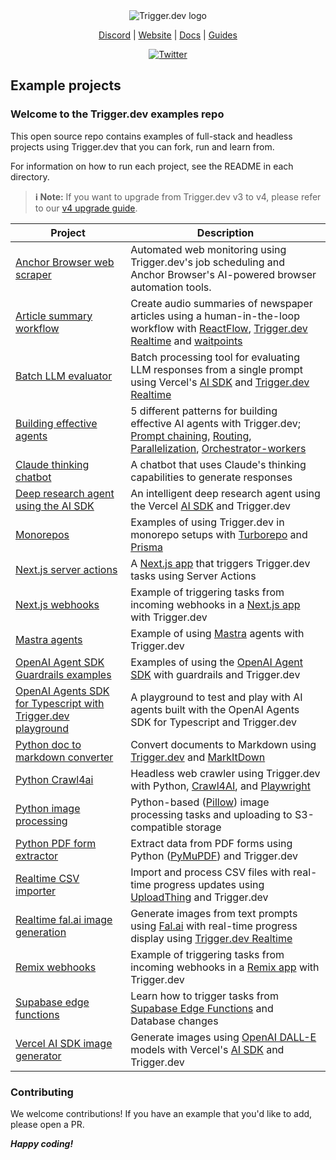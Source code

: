 <div align="center">
<picture>
  <source media="(prefers-color-scheme: dark)" srcset="https://imagedelivery.net/3TbraffuDZ4aEf8KWOmI_w/a45d1fa2-0ae8-4a39-4409-f4f934bfae00/public">
  <source media="(prefers-color-scheme: light)" srcset="https://imagedelivery.net/3TbraffuDZ4aEf8KWOmI_w/3f5ad4c1-c4c8-4277-b622-290e7f37bd00/public">
  <img alt="Trigger.dev logo" src="https://imagedelivery.net/3TbraffuDZ4aEf8KWOmI_w/a45d1fa2-0ae8-4a39-4409-f4f934bfae00/public">
</picture>

[Discord](https://trigger.dev/discord) | [Website](https://trigger.dev) | [Docs](https://trigger.dev/docs) | [Guides](https://trigger.dev/docs/guides)

[![Twitter](https://img.shields.io/twitter/url/https/twitter.com/triggerdotdev.svg?style=social&label=Follow%20%40trigger.dev)](https://twitter.com/triggerdotdev)

</div>

## Example projects

### Welcome to the Trigger.dev examples repo

This open source repo contains examples of full-stack and headless projects using Trigger.dev that you can fork, run and learn from.

For information on how to run each project, see the README in each directory.

> **ℹ️ Note:** If you want to upgrade from Trigger.dev v3 to v4, please refer to our [v4 upgrade guide](https://trigger.dev/docs/migrating-from-v3).

| Project                                                                                                    | Description                                                                                                                                                                                                                                                                                                                                                                                                                          |
| ---------------------------------------------------------------------------------------------------------- | ------------------------------------------------------------------------------------------------------------------------------------------------------------------------------------------------------------------------------------------------------------------------------------------------------------------------------------------------------------------------------------------------------------------------------------ |
| [Anchor Browser web scraper](/anchor-browser-web-scraper)                                                  | Automated web monitoring using Trigger.dev's job scheduling and Anchor Browser's AI-powered browser automation tools.                                                                                                                                                                                                                                                                                                                |
| [Article summary workflow](/article-summary-workflow)                                                      | Create audio summaries of newspaper articles using a human-in-the-loop workflow with [ReactFlow](https://reactflow.dev/), [Trigger.dev Realtime](https://trigger.dev/docs/realtime/overview) and [waitpoints](https://trigger.dev/blog/v4-beta-launch#waitpoints)                                                                                                                                                                    |
| [Batch LLM evaluator](/batch-llm-evaluator)                                                                | Batch processing tool for evaluating LLM responses from a single prompt using Vercel's [AI SDK](https://sdk.vercel.ai/docs/introduction) and [Trigger.dev Realtime](https://trigger.dev/docs/realtime/overview)                                                                                                                                                                                                                      |
| [Building effective agents](/building-effective-agents)                                                    | 5 different patterns for building effective AI agents with Trigger.dev; [Prompt chaining](/building-effective-agents/src/trigger/trigger/translate-copy.ts), [Routing](/building-effective-agents/src/trigger/trigger/routing-questions.ts), [Parallelization](/building-effective-agents/src/trigger/trigger/parallel-llm-calls.ts), [Orchestrator-workers](/building-effective-agents/src/trigger/trigger/orchestrator-workers.ts) |
| [Claude thinking chatbot](/claude-thinking-chatbot)                                                        | A chatbot that uses Claude's thinking capabilities to generate responses                                                                                                                                                                                                                                                                                                                                                             |
| [Deep research agent using the AI SDK](/vercel-ai-sdk-deep-research-agent/)                                | An intelligent deep research agent using the Vercel [AI SDK](https://sdk.vercel.ai/docs/introduction) and Trigger.dev                                                                                                                                                                                                                                                                                                                |
| [Monorepos](/monorepos)                                                                                    | Examples of using Trigger.dev in monorepo setups with [Turborepo](https://turbo.build/) and [Prisma](https://www.prisma.io/)                                                                                                                                                                                                                                                                                                         |
| [Next.js server actions](/nextjs-server-actions)                                                           | A [Next.js app](https://nextjs.org/) that triggers Trigger.dev tasks using Server Actions                                                                                                                                                                                                                                                                                                                                            |
| [Next.js webhooks](/nextjs-webhooks)                                                                       | Example of triggering tasks from incoming webhooks in a [Next.js app](https://nextjs.org/) with Trigger.dev                                                                                                                                                                                                                                                                                                                          |
| [Mastra agents](/mastra-agents)                                                                            | Example of using [Mastra](https://github.com/mastra-ai/mastra) agents with Trigger.dev                                                                                                                                                                                                                                                                                                                                               |
| [OpenAI Agent SDK Guardrails examples](/openai-agent-sdk-guardrails-examples)                              | Examples of using the [OpenAI Agent SDK](https://openai.github.io/openai-agents-python/) with guardrails and Trigger.dev                                                                                                                                                                                                                                                                                                             |
| [OpenAI Agents SDK for Typescript with Trigger.dev playground](/openai-agents-sdk-with-trigger-playground) | A playground to test and play with AI agents built with the OpenAI Agents SDK for Typescript and Trigger.dev                                                                                                                                                                                                                                                                                                                         |
| [Python doc to markdown converter](/python-doc-to-markdown-converter)                                      | Convert documents to Markdown using [Trigger.dev](https://trigger.dev) and [MarkItDown](https://github.com/microsoft/markitdown)                                                                                                                                                                                                                                                                                                     |
| [Python Crawl4ai](/python-crawl4ai)                                                                        | Headless web crawler using Trigger.dev with Python, [Crawl4AI](https://github.com/triggerdotdev/examples/tree/main/python-crawl4ai), and [Playwright](https://playwright.dev/)                                                                                                                                                                                                                                                       |
| [Python image processing](/python-image-processing)                                                        | Python-based ([Pillow](https://pillow.readthedocs.io/en/stable/)) image processing tasks and uploading to S3-compatible storage                                                                                                                                                                                                                                                                                                      |
| [Python PDF form extractor](/python-pdf-form-extractor)                                                    | Extract data from PDF forms using Python ([PyMuPDF](https://pypi.org/project/PyMuPDF/)) and Trigger.dev                                                                                                                                                                                                                                                                                                                              |
| [Realtime CSV importer](/realtime-csv-importer)                                                            | Import and process CSV files with real-time progress updates using [UploadThing](https://uploadthing.com/) and Trigger.dev                                                                                                                                                                                                                                                                                                           |
| [Realtime fal.ai image generation](/realtime-fal-ai-image-generation)                                      | Generate images from text prompts using [Fal.ai](https://fal.ai/) with real-time progress display using [Trigger.dev Realtime](https://trigger.dev/docs/realtime/overview)                                                                                                                                                                                                                                                           |
| [Remix webhooks](/remix-webhooks)                                                                          | Example of triggering tasks from incoming webhooks in a [Remix app](https://remix.run/) with Trigger.dev                                                                                                                                                                                                                                                                                                                             |
| [Supabase edge functions](/supabase-edge-functions)                                                        | Learn how to trigger tasks from [Supabase Edge Functions](https://supabase.com/docs/guides/functions) and Database changes                                                                                                                                                                                                                                                                                                           |
| [Vercel AI SDK image generator](/vercel-ai-sdk-image-generator)                                            | Generate images using [OpenAI DALL-E](https://openai.com/dall-e) models with Vercel's [AI SDK](https://sdk.vercel.ai/docs/introduction) and Trigger.dev                                                                                                                                                                                                                                                                              |

### Contributing

We welcome contributions! If you have an example that you'd like to add, please open a PR.

**_Happy coding!_**

